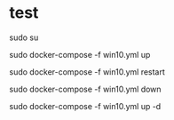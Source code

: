 # test

sudo su

sudo docker-compose -f win10.yml up

sudo docker-compose -f win10.yml restart

sudo docker-compose -f win10.yml down

sudo docker-compose -f win10.yml up -d